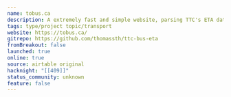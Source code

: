 ```yaml
---
name: tobus.ca
description: A extremely fast and simple website, parsing TTC's ETA data.
tags: type/project topic/transport
website: https://tobus.ca/
gitrepo: https://github.com/thomassth/ttc-bus-eta
fromBreakout: false
launched: true
online: true
source: airtable original
hacknight: "[[409]]"
status_community: unknown
feature: false
---
```

